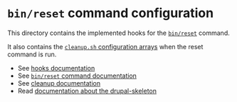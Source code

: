 # `bin/reset` command configuration

This directory contains the implemented hooks for the
[`bin/reset`][link-command-reset] command.

It also contains the [`cleanup.sh` configuration arrays][link-config-cleanup]
when the reset command is run.

- See [hooks documentation][link-hooks]
- See [`bin/reset` command documentation][link-command-reset]
- See [cleanup documentation][link-config-cleanup]
- Read [documentation about the drupal-skeleton][link-documentation]



[link-config-cleanup]: ../../bin/docs/config-cleanup.sh
[link-hooks]: ../../bin/docs/hooks.md
[link-command-reset]: ../../bin/docs/command-reset.sh
[link-documentation]: ../../bin/docs/README.md
